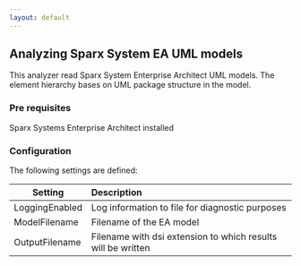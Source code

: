 ```yaml
---
layout: default
---
```

    

## Analyzing Sparx System EA UML models

This analyzer read Sparx System Enterprise Architect UML models. 
The element hierarchy bases on UML package structure in the model.

### Pre requisites
Sparx Systems Enterprise Architect installed

### Configuration

The following settings are defined:

| Setting           | Description                                                   | 
| ------------------|:--------------------------------------------------------------|
| LoggingEnabled    | Log information to file for diagnostic purposes               |
| ModelFilename     | Filename of the EA model                                      |
| OutputFilename    | Filename with dsi extension to which results will be written  |